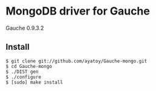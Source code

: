 # MongoDB driver for Gauche

Gauche 0.9.3.2

## Install

    $ git clone git://github.com/ayatoy/Gauche-mongo.git
    $ cd Gauche-mongo
    $ ./DIST gen
    $ ./configure
    $ [sudo] make install
